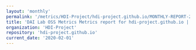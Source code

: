 ```yaml
---
layout: 'monthly'
permalink: '/metrics/HDI-Project/hdi-project.github.io/MONTHLY-REPORT-2020-02-01/'
title: 'DAI Lab OSS Metrics Metrics report for hdi-project.github.io | MONTHLY-REPORT-2020-02-01'
organization: 'HDI-Project'
repository: 'hdi-project.github.io'
current_date: '2020-02-01'
---
```

